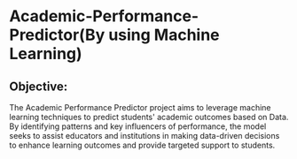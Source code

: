 # Academic-Performance-Predictor(By using Machine Learning)
## Objective:
The Academic Performance Predictor project aims to leverage machine learning techniques to predict students' academic outcomes based on Data. By identifying patterns and key influencers of performance, the model seeks to assist educators and institutions in making data-driven decisions to enhance learning outcomes and provide targeted support to students.
